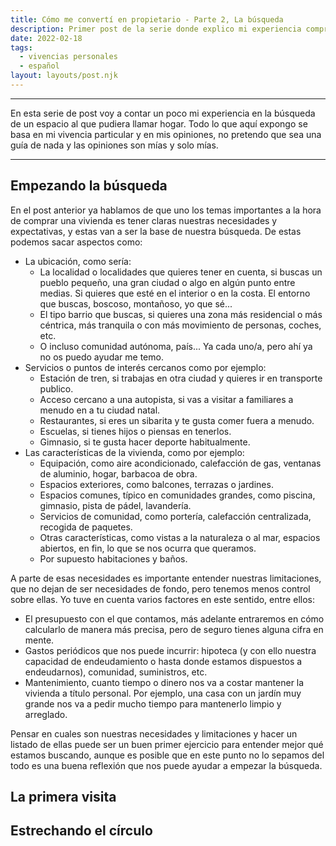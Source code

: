 ```yaml
---
title: Cómo me convertí en propietario - Parte 2, La búsqueda
description: Primer post de la serie donde explico mi experiencia comprando un inmueble
date: 2022-02-18
tags:
  - vivencias personales
  - español
layout: layouts/post.njk
---
```


---

En esta serie de post voy a contar un poco mi experiencia en la búsqueda de un espacio al que pudiera llamar hogar. Todo lo que aquí expongo se basa en mi vivencia particular y en mis opiniones, no pretendo que sea una guía de nada y las opiniones son mías y solo mías.

---

## Empezando la búsqueda

En el post anterior ya hablamos de que uno los temas importantes a la hora de comprar una vivienda es tener claras nuestras necesidades y expectativas, y estas van a ser la base de nuestra búsqueda. De estas podemos sacar aspectos como:

- La ubicación, como sería:
  - La localidad o localidades que quieres tener en cuenta, si buscas un pueblo pequeño, una gran ciudad o algo en algún punto entre medias. Si quieres que esté en el interior o en la costa. El entorno que buscas, boscoso, montañoso, yo que sé...
  - El tipo barrio que buscas, si quieres una zona más residencial o más céntrica, más tranquila o con más movimiento de personas, coches, etc.
  - O incluso comunidad autónoma, país... Ya cada uno/a, pero ahí ya no os puedo ayudar me temo.
- Servicios o puntos de interés cercanos como por ejemplo:
  - Estación de tren, si trabajas en otra ciudad y quieres ir en transporte publico.
  - Acceso cercano a una autopista, si vas a visitar a familiares a menudo en a tu ciudad natal.
  - Restaurantes, si eres un sibarita y te gusta comer fuera a menudo.
  - Escuelas, si tienes hijos o piensas en tenerlos.
  - Gimnasio, si te gusta hacer deporte habitualmente.
- Las características de la vivienda, como por ejemplo:
  - Equipación, como aire acondicionado, calefacción de gas, ventanas de aluminio, hogar, barbacoa de obra.
  - Espacios exteriores, como balcones, terrazas o jardines.
  - Espacios comunes, típico en comunidades grandes, como piscina, gimnasio, pista de pádel, lavandería.
  - Servicios de comunidad, como portería, calefacción centralizada, recogida de paquetes.
  - Otras características, como vistas a la naturaleza o al mar, espacios abiertos, en fin, lo que se nos ocurra que queramos.
  - Por supuesto habitaciones y baños.

A parte de esas necesidades es importante entender nuestras limitaciones, que no dejan de ser necesidades de fondo, pero tenemos menos control sobre ellas. Yo tuve en cuenta varios factores en este sentido, entre ellos:

- El presupuesto con el que contamos, más adelante entraremos en cómo calcularlo de manera más precisa, pero de seguro tienes alguna cifra en mente.
- Gastos periódicos que nos puede incurrir: hipoteca (y con ello nuestra capacidad de endeudamiento o hasta donde estamos dispuestos a endeudarnos), comunidad, suministros, etc.
- Mantenimiento, cuanto tiempo o dinero nos va a costar mantener la vivienda a título personal. Por ejemplo, una casa con un jardín muy grande nos va a pedir mucho tiempo para mantenerlo limpio y arreglado.

Pensar en cuales son nuestras necesidades y limitaciones y hacer un listado de ellas puede ser un buen primer ejercicio para entender mejor qué estamos buscando, aunque es posible que en este punto no lo sepamos del todo es una buena reflexión que nos puede ayudar a empezar la búsqueda.

##

## La primera visita

## Estrechando el círculo
